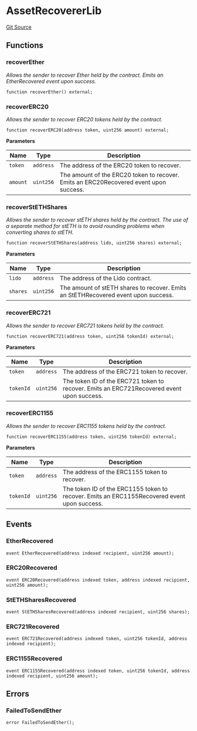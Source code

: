 # AssetRecovererLib
[Git Source](https://github.com/lidofinance/community-staking-module/blob/49f6937ff74cffecb74206f771c12be0e9e28448/src/lib/AssetRecovererLib.sol)


## Functions
### recoverEther

*Allows the sender to recover Ether held by the contract.
Emits an EtherRecovered event upon success.*


```solidity
function recoverEther() external;
```

### recoverERC20

*Allows the sender to recover ERC20 tokens held by the contract.*


```solidity
function recoverERC20(address token, uint256 amount) external;
```
**Parameters**

|Name|Type|Description|
|----|----|-----------|
|`token`|`address`|The address of the ERC20 token to recover.|
|`amount`|`uint256`|The amount of the ERC20 token to recover. Emits an ERC20Recovered event upon success.|


### recoverStETHShares

*Allows the sender to recover stETH shares held by the contract.
The use of a separate method for stETH is to avoid rounding problems when converting shares to stETH.*


```solidity
function recoverStETHShares(address lido, uint256 shares) external;
```
**Parameters**

|Name|Type|Description|
|----|----|-----------|
|`lido`|`address`|The address of the Lido contract.|
|`shares`|`uint256`|The amount of stETH shares to recover. Emits an StETHRecovered event upon success.|


### recoverERC721

*Allows the sender to recover ERC721 tokens held by the contract.*


```solidity
function recoverERC721(address token, uint256 tokenId) external;
```
**Parameters**

|Name|Type|Description|
|----|----|-----------|
|`token`|`address`|The address of the ERC721 token to recover.|
|`tokenId`|`uint256`|The token ID of the ERC721 token to recover. Emits an ERC721Recovered event upon success.|


### recoverERC1155

*Allows the sender to recover ERC1155 tokens held by the contract.*


```solidity
function recoverERC1155(address token, uint256 tokenId) external;
```
**Parameters**

|Name|Type|Description|
|----|----|-----------|
|`token`|`address`|The address of the ERC1155 token to recover.|
|`tokenId`|`uint256`|The token ID of the ERC1155 token to recover. Emits an ERC1155Recovered event upon success.|


## Events
### EtherRecovered

```solidity
event EtherRecovered(address indexed recipient, uint256 amount);
```

### ERC20Recovered

```solidity
event ERC20Recovered(address indexed token, address indexed recipient, uint256 amount);
```

### StETHSharesRecovered

```solidity
event StETHSharesRecovered(address indexed recipient, uint256 shares);
```

### ERC721Recovered

```solidity
event ERC721Recovered(address indexed token, uint256 tokenId, address indexed recipient);
```

### ERC1155Recovered

```solidity
event ERC1155Recovered(address indexed token, uint256 tokenId, address indexed recipient, uint256 amount);
```

## Errors
### FailedToSendEther

```solidity
error FailedToSendEther();
```

